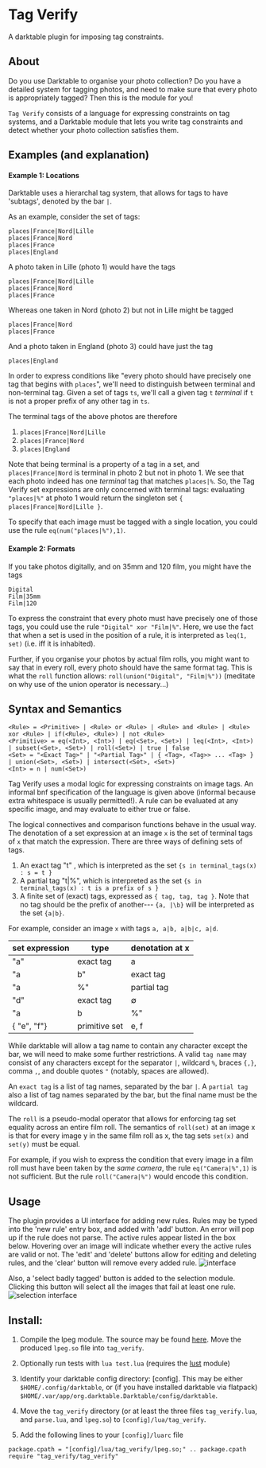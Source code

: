 # Tag Verify
A darktable plugin for imposing tag constraints.

## About

Do you use Darktable to organise your photo collection? Do you have a detailed system for tagging photos, and need to make sure that every photo is appropriately tagged? Then this is the module for you!

`Tag Verify` consists of a language for expressing constraints on tag systems, and a Darktable module that lets you write tag constraints and detect whether your photo collection satisfies them.

## Examples (and explanation)

#### Example 1: Locations 

Darktable uses a hierarchal tag system, that allows for tags to have 'subtags', denoted by the bar `|`.

As an example, consider the set of tags:

```
places|France|Nord|Lille
places|France|Nord
places|France
places|England
```

A photo taken in Lille (photo 1) would have the tags

```
places|France|Nord|Lille
places|France|Nord
places|France
```

Whereas one taken in Nord (photo 2) but not in Lille might be tagged

```
places|France|Nord
places|France
```

And a photo taken in England (photo 3) could have just the tag

```
places|England
```

In order to express conditions like "every photo should have precisely one tag that begins with `places`", we'll need to distinguish between terminal and non-terminal tag. Given a set of tags `ts`, we'll call a given tag `t` *terminal* if `t` is not a proper prefix of any other tag in `ts`. 

The terminal tags of the above photos are therefore

1. `places|France|Nord|Lille`
2. `places|France|Nord`
3. `places|England`

Note that being terminal is a property of a tag in a set, and `places|France|Nord` is terminal in photo 2 but not in photo 1. We see that each photo indeed has one *terminal* tag that matches `places|%`. So, the Tag Verify set expressions are only concerned with terminal tags: evaluating `"places|%"` at photo 1 would return the singleton set  `{ places|France|Nord|Lille }`.

To specify that each image must be tagged with a single location, you could use the rule `eq(num("places|%"),1)`.



#### Example 2: Formats 

If you take photos digitally, and on 35mm and 120 film, you might have the tags
```
Digital
Film|35mm
Film|120
```

To express the constraint that every photo must have precisely one of those tags, you could use the rule `"Digital" xor "Film|%"`. Here, we use the fact that when a set is used in the position of a rule, it is interpreted as `leq(1, set)` (i.e. iff it is inhabited).

Further, if you organise your photos by actual film rolls, you might want to say that in every roll, every photo should have the same format tag. This is what the `roll` function allows: `roll(union("Digital", "Film|%"))` (meditate on why use of the union operator is necessary...)


## Syntax and Semantics

```
<Rule> = <Primitive> | <Rule> or <Rule> | <Rule> and <Rule> | <Rule> xor <Rule> | if(<Rule>, <Rule>) | not <Rule>
<Primitive> = eq(<Int>, <Int>) | eq(<Set>, <Set>) | leq(<Int>, <Int>) | subset(<Set>, <Set>) | roll(<Set>) | true | false
<Set> = "<Exact Tag>" | "<Partial Tag>" | { <Tag>, <Tag>> ... <Tag> } | union(<Set>, <Set>) | intersect(<Set>, <Set>)
<Int> = n | num(<Set>)
```

Tag Verify uses a modal logic for expressing constraints on image tags. An informal bnf specification of the language is given above (informal because extra whitespace is usually permitted!). A rule can be evaluated at any specific image, and may evaluate to either true or false.

The logical connectives and comparison functions behave in the usual way. The denotation of a set expression at an image `x` is the set of terminal tags of `x` that match the expression. There are three ways of defining sets of tags.

1. An exact tag "t" , which is interpreted as the set `{s in terminal_tags(x) : s = t }`
2. A partial tag "t|%", which is interpreted as the set `{s in terminal_tags(x) : t is a prefix of s }`
3. A finite set of (exact) tags, expressed as `{ tag, tag, tag }`. Note that no tag should be the prefix of another--- `{a, |\b}` will be interpreted as the set `{a|b}`.


For example, consider an image `x` with tags `a, a|b, a|b|c, a|d`.

|set expression |type| denotation at x |
|---------------|----|------------|
|"a" | exact tag| a|
|"a|b" | exact tag| a|b|
|"a|%" | partial tag | a|b, a|b|c, a|d
|"d" | exact tag| $\emptyset$ |
|"a|b|%" | partial tag |  |
|{ "e", "f"} |primitive set | e, f|


While darktable will allow a tag name to contain any character except the bar, we will need to make some further restrictions. A valid `tag name` may consist of any characters except for the separator `|`, wildcard `%`, braces `{,}`, comma `,`, and double quotes `"` (notably, spaces are allowed).

An `exact tag` is a list of tag names, separated by the bar `|`. A `partial tag` also a list of tag names separated by the bar, but the final name must be the wildcard.

The `roll` is a pseudo-modal operator that allows for enforcing tag set equality across an entire film roll. The semantics of `roll(set)` at an image x is that for every image y in the same film roll as x, the tag sets `set(x)` and `set(y)` must be equal.

For example, if you wish to express the condition that every image in a film roll must have been taken by the *same camera*, the rule `eq("Camera|%",1)` is not sufficient. But the rule `roll("Camera|%")` would encode this condition.


## Usage
The plugin provides a UI interface for adding new rules. Rules may be typed into the 'new rule' entry box, and added with 'add' button. An error will pop up if the rule does not parse. The active rules appear listed in the box below. Hovering over an image will indicate whether every the active rules are valid or not. The 'edit' and 'delete' buttons allow for editing and deleting rules, and the 'clear' button will remove every added rule.
![interface](docs/tag_verify.png)


Also, a 'select badly tagged' button is added to the selection module. Clicking this button will select all the images that fail at least one rule. 
![selection interface](docs/select.png)

## Install:

1. Compile the lpeg module. The source may be found [here](http://www.inf.puc-rio.br/~roberto/lpeg/). Move the produced `lpeg.so` file into `tag_verify`.

2. Optionally run tests with `lua test.lua` (requires the [lust](https://github.com/bjornbytes/lust) module)

3. Identify your darktable config directory: [config]. This may be either `$HOME/.config/darktable`, or (if you have installed darktable via flatpack) `$HOME/.var/app/org.darktable.Darktable/config/darktable`.


4. Move the `tag_verify` directory (or at least the three files `tag_verify.lua`, and `parse.lua`, and `lpeg.so`) to `[config]/lua/tag_verify`.

5. Add the following lines to your `[config]/luarc` file

```
package.cpath = "[config]/lua/tag_verify/lpeg.so;" .. package.cpath
require "tag_verify/tag_verify"
```

